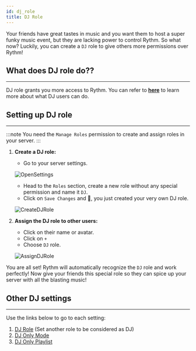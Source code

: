 ```yaml
---
id: dj_role
title: DJ Role
---
```


Your friends have great tastes in music and you want them to host a super funky music event, but they are lacking power to control Rythm. So what now? Luckily, you can create a `DJ` role to give others more permissions over Rythm!

## What does DJ role do??
---
DJ role grants you more access to Rythm. You can refer to **[here](/permissions#user-alone-with-rythmuser-with-a-dj-role-or-the-manage-channels-permission)** to learn more about what DJ users can do.

## Setting up DJ role
---
:::note
You need the `Manage Roles` permission to create and assign roles in your server.
:::
1. **Create a DJ role:**
    - Go to your server settings.

    ![OpenSettings](/img/docs/dj-role/server-settings.gif)

    - Head to the `Roles` section, create a new role without any special permission and name it `DJ`.
    - Click on `Save Changes` and 🎉, you just created your very own DJ role. <br/>

    ![CreateDJRole](/img/docs/dj-role/setting-dj.gif)

2. **Assign the DJ role to other users:**
    - Click on their name or avatar.
    - Click on `+`
    - Choose `DJ` role.<br/>

    ![AssignDJRole](/img/docs/dj-role/assign-dj.gif)

You are all set! Rythm will automatically recognize the `DJ` role and work perfectly! Now give your friends this special role so they can spice up your server with all the blasting music!

## Other DJ settings
---
Use the links below to go to each setting:
1. [DJ Role](/settings#dj-role) (Set another role to be considered as DJ)
2. [DJ Only Mode](/settings#dj-only-mode)
3. [DJ Only Playlist](/settings#dj-only-playlists)
